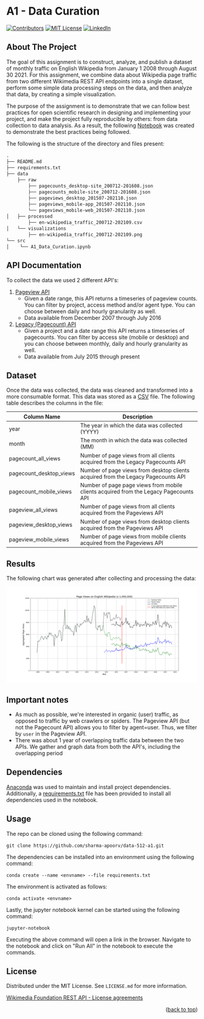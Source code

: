 # A1 - Data Curation

[![Contributors][contributors-shield]][contributors-url]
[![MIT License][license-shield]][license-url]
[![LinkedIn][linkedin-shield]][linkedin-url]

## About The Project

The goal of this assignment is to construct, analyze, and publish a dataset of monthly traffic on English Wikipedia from January 1 2008 through August 30 2021. For this assignment, we combine data about Wikipedia page traffic from two different Wikimedia REST API endpoints into a single dataset, perform some simple data processing steps on the data, and then analyze that data, by creating a simple visualization. 

The purpose of the assignment is to demonstrate that we can follow best practices for open scientific research in designing and implementing your project, and make the project fully reproducible by others: from data collection to data analysis. As a result, the following [Notebook](https://github.com/sharma-apoorv/data-512-a1/blob/main/src/A1_Data_Curation.ipynb) was created to demonstrate the best practices being followed.

The following is the structure of the directory and files present:
```
.
├── README.md
├── requirements.txt
├── data
    ├── raw
        ├── pagecounts_desktop-site_200712-201608.json
        ├── pagecounts_mobile-site_200712-201608.json
        ├── pageviews_desktop_201507-202110.json
        ├── pageviews_mobile-app_201507-202110.json
        └── pageviews_mobile-web_201507-202110.json
│   ├── processed
        ├── en-wikipedia_traffic_200712-202109.csv
│   └── visualizations
        ├── en-wikipedia_traffic_200712-202109.png
└── src
│    └── A1_Data_Curation.ipynb

```

## API Documentation

To collect the data we used 2 different API's:

1. [Pageview API](https://wikimedia.org/api/rest_v1/#/Pageviews%20data/get_metrics_pageviews_aggregate__project___access___agent___granularity___start___end_)
    * Given a date range, this API returns a timeseries of pageview counts. You can filter by project, access method and/or agent type. You can choose between daily and hourly granularity as well.
    * Data available from December 2007 through July 2016
2. [Legacy (Pagecount) API](https://wikimedia.org/api/rest_v1/#/Legacy%20data/get_metrics_legacy_pagecounts_aggregate__project___access_site___granularity___start___end_)
    * Given a project and a date range this API returns a timeseries of pagecounts. You can filter by access site (mobile or desktop) and you can choose between monthly, daily and hourly granularity as well.
    * Data available from  July 2015 through present

## Dataset

Once the data was collected, the data was cleaned and transformed into a more consumable format. This data was stored as a [CSV](https://github.com/sharma-apoorv/data-512-a1/blob/main/data/processed/en-wikipedia_traffic_200712-202109.csv) file. The following table describes the columns in the file:

| Column Name             | Description                                     |
|-------------------------|-------------------------------------------------|
| year                    | The year in which the data was collected (YYYY) |
| month                   | The month in which the data was collected (MM)  |
| pagecount_all_views     | Number of page views from all clients acquired from the Legacy Pagecounts API |
| pagecount_desktop_views | Number of page views from desktop clients acquired from the Legacy Pagecounts API |
| pagecount_mobile_views  | Number of page page views from mobile clients acquired from the Legacy Pagecounts API |
| pageview_all_views      | Number of page views from all clients acquired from the Pageviews API |
| pageview_desktop_views  | Number of page views from desktop clients acquired from the Pageviews API |
| pageview_mobile_views   | Number of page views from mobile clients acquired from the Pageviews API |

## Results

The following chart was generated after collecting and processing the data:

![Page Views on English Wikipedia (x 1,000,000)](data/visualizations/en-wikipedia_traffic_200712-202109.png)

## Important notes
* As much as possible, we're interested in organic (user) traffic, as opposed to traffic by web crawlers or spiders. The Pageview API (but not the Pagecount API) allows you to filter by agent=user. Thus, we filter by `user` in the Pageview API.
* There was about 1 year of overlapping traffic data between the two APIs. We gather and graph data from both the API's, including the overlapping period

## Dependencies

[Anaconda](https://www.anaconda.com/) was used to maintain and install project dependencies. Additionally, a [requirements.txt](https://github.com/sharma-apoorv/data-512-a1/blob/main/requirements.txt) file has been provided to install all dependencies used in the notebook. 

## Usage

The repo can be cloned using the following command:
```
git clone https://github.com/sharma-apoorv/data-512-a1.git
```

The dependencies can be installed into an environment using the following command:
```
conda create --name <envname> --file requirements.txt
```

The environment is activated as follows:
```
conda activate <envname>
```

Lastly, the jupyter notebook kernel can be started using the following command:
```
jupyter-notebook
```

Executing the above command will open a link in the browser. Navigate to the notebook and click on "Run All" in the notebook to execute the commands.

## License

Distributed under the MIT License. See `LICENSE.md` for more information.

[Wikimedia Foundation REST API - License agreements](https://www.mediawiki.org/wiki/REST_API#Terms_and_conditions)

<p align="right">(<a href="#top">back to top</a>)</p>

<!-- MARKDOWN LINKS & IMAGES -->
<!-- https://www.markdownguide.org/basic-syntax/#reference-style-links -->
[contributors-shield]: https://img.shields.io/github/contributors/sharma-apoorv/data-512-a1.svg?style=for-the-badge
[contributors-url]: https://github.com/sharma-apoorv/data-512-a1/graphs/contributors
[license-shield]: https://img.shields.io/github/license/sharma-apoorv/data-512-a1.svg?style=for-the-badge
[license-url]: https://github.com/sharma-apoorv/data-512-a1/blob/main/LICENSE.md
[linkedin-shield]: https://img.shields.io/badge/-LinkedIn-black.svg?style=for-the-badge&logo=linkedin&colorB=555
[linkedin-url]: https://linkedin.com/in/sharmavapoorv/